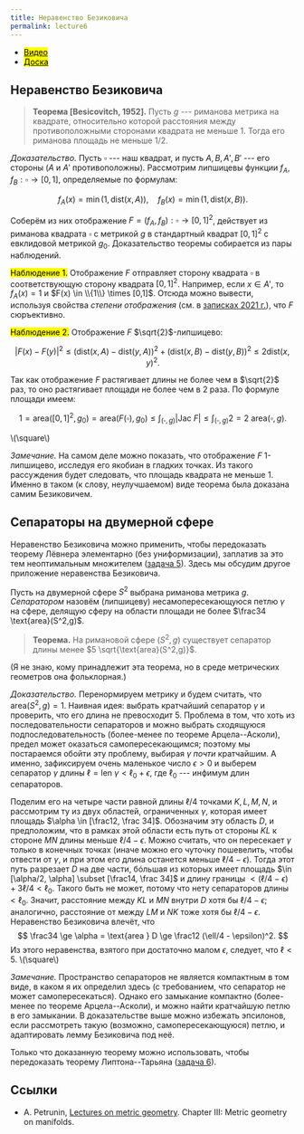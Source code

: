 ```yaml
---
title: Неравенство Безиковича
permalink: lecture6
---
```


+ [<mark>Видео</mark>](https://drive.google.com/file/d/1A-XD1jassbmxV22teE7WBX0jawDZaTc4/view?usp=sharing)
+ [<mark>Доска</mark>]({{site.baseurl}}/whiteboard/lec6.pdf)



## Неравенство Безиковича

> **Теорема [Besicovitch, 1952].** Пусть $g$ --- риманова метрика на квадрате, относительно которой расстояния между противоположными сторонами квадрата не меньше $1$. Тогда его риманова площадь не меньше $1/2$.

_Доказательство._
Пусть $\square$ --- наш квадрат, и пусть $A, B, A', B'$ --- его стороны ($A$ и $A'$ противоположны). Рассмотрим липшицевы функции $f_A, f_B: \square \to [0,1]$, определяемые по формулам:

$$
f_A(x) = \min(1, \text{dist}(x,A)), \quad f_B(x) = \min(1, \text{dist}(x,B)).
$$

Соберём из них отображение $F = (f_A, f_B) : \square \to [0,1]^2$, действует из риманова квадрата $\square$ с метрикой $g$ в стандартный квадрат $[0,1]^2$ с евклидовой метрикой $g_0$. Доказательство теоремы собирается из пары наблюдений.



<mark>Наблюдение 1.</mark> Отображение $F$ отправляет сторону квадрата $\square$ в соответствующую сторону квадрата $[0,1]^2$. Например, если $x \in A'$, то $f_A(x) = 1$ и $F(x) \in \\{1\\} \times [0,1]$. Отсюда можно вывести, используя свойства _степени отображения_ (см. в [записках 2021 г.]({{site.url}}/mipt2021combitop/lecture6#12)), что $F$ сюръективно.


<mark>Наблюдение 2.</mark> Отображение $F$ $\sqrt{2}$-липшицево:

$$
|F(x) - F(y)|^2 \le (\text{dist}(x,A) - \text{dist}(y,A))^2 + (\text{dist}(x,B) - \text{dist}(y,B))^2 \le 2 \text{dist}(x,y)^2.
$$

Так как отображение $F$ растягивает длины не более чем в $\sqrt{2}$ раз, то оно растягивает площади не более чем в $2$ раза. По формуле площади имеем:

$$
1 = \text{area} ([0,1]^2, g_0) = \text{area} (F(\square), g_0) \le \int_{(\square, g)} |\text{Jac } F| \le  \int_{(\square, g)} 2 = 2 \text{ area} (\square, g).
$$

\\(\square\\)

_Замечание._ На самом деле можно показать, что отображение $F$ $1$-липшицево, исследуя его якобиан в гладких точках. Из такого рассуждения будет следовать, что площадь квадрата не меньше $1$. Именно в таком (к слову, неулучшаемом) виде теорема была доказана самим Безиковичем.

## Сепараторы на двумерной сфере

Неравенство Безиковича можно применить, чтобы передоказать теорему Лёвнера элементарно (без униформизации), заплатив за это тем неоптимальным множителем ([задача 5]({{site.baseurl}}/problems#систолический-безикович)). Здесь мы обсудим другое приложение неравенства Безиковича.

Пусть на двумерной сфере $S^2$ выбрана риманова метрика $g$. _Сепаратором_ назовём (липшицеву) несамопересекающуюся петлю $\gamma$ на сфере, делящую сферу на области площади не более $\frac34 \text{area}(S^2,g)$.

> **Теорема.** На римановой сфере $(S^2,g)$ существует сепаратор длины менее $5 \sqrt{\text{area}(S^2,g)}$.

(Я не знаю, кому принадлежит эта теорема, но в среде метрических геометров она фольклорная.)

_Доказательство._ Перенормируем метрику и будем считать, что $\text{area}(S^2,g) = 1$. 
Наивная идея: выбрать кратчайший сепаратор $\gamma$ и проверить, что его длина не превосходит $5$. Проблема в том, что хоть из последовательности сепараторов и можно выбрать сходящуюся подпоследовательность (более-менее по теореме Арцела--Асколи), предел может оказаться самопересекающимся; поэтому мы постараемся обойти эту проблему, выбирая $\gamma$ _почти_ кратчайшим. А именно, зафиксируем очень маленькое число $\epsilon > 0$ и выберем сепаратор $\gamma$ длины $\ell = \text{len } \gamma < \ell_0 + \epsilon$, где $\ell_0$ --- инфимум длин сепараторов. 


Поделим его на четыре части равной длины $\ell/4$ точками $K,L,M,N$, и рассмотрим ту из двух областей, ограниченных $\gamma$, которая имеет площадь $\alpha \in [\frac12, \frac 34]$. Обозначим эту область $D$, и предположим, что в рамках этой области есть путь от стороны $KL$ к стороне $MN$ длины меньше $\ell/4 - \epsilon$. Можно считать, что он пересекает $\gamma$ только в конечных точках (иначе можно его чуточку пошевелить, чтобы отвести от $\gamma$, и при этом его длина останется меньше $\ell/4 - \epsilon$). Тогда этот путь разрезает $D$ на две части, бóльшая из которых имеет площадь $\in [\alpha/2, \alpha] \subset [\frac14, \frac 34]$ и длину границы $< (\ell/4 - \epsilon) + 3\ell/4 < \ell_0$. Такого быть не может, потому что нету сепараторов длины $< \ell_0$. Значит, расстояние между $KL$ и $MN$ внутри $D$ хотя бы $\ell/4 - \epsilon$; аналогично, расстояние от между $LM$ и $NK$ тоже хотя бы $\ell/4 - \epsilon$. Неравенство Безиковича влечёт, что 
$$
\frac34 \ge \alpha = \text{area } D \ge \frac12 (\ell/4 - \epsilon)^2.
$$
Из этого неравенства, взятого при достаточно малом $\epsilon$, следует, что $\ell < 5$. 
\\(\square\\)

_Замечание._ Пространство сепараторов не является компактным в том виде, в каком я их определил здесь (с требованием, что сепаратор не может самопересекаться). Однако его замыкание компактно (более-менее по теореме Арцела--Асколи), и можно найти кратчайшую петлю в его замыкании. В доказательстве выше можно избежать эпсилонов, если рассмотреть такую (возможно, самопересекающуюся) петлю, и адаптировать лемму Безиковича под неё.

Только что доказанную теорему можно использовать, чтобы передоказать теорему Липтона--Тарьяна ([задача 6]({{site.baseurl}}/problems#графы-и-сферы)).

## Cсылки
+ A. Petrunin, [Lectures on metric geometry](https://anton-petrunin.github.io/metric-geometry/tex/lectures.pdf). Chapter III:  Metric geometry on
manifolds.